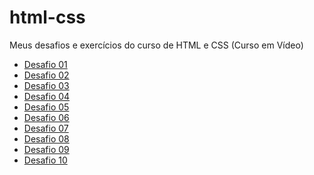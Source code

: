 # html-css

Meus desafios e exercícios do curso de HTML e CSS (Curso em Vídeo)

<ul>
    <li><a href="desafios/modulo-01/d001/d001.html">Desafio 01</a></li>
    <li><a href="desafios/modulo-01/d002/ex002m1.html">Desafio 02</a></li>
    <li><a href="desafios/modulo-01/d003/ex003.html">Desafio 03</a></li>
    <li><a href="desafios/modulo-01/d004/d004.html">Desafio 04</a></li>
    <li><a href="desafios/modulo-01/d005/index.html">Desafio 05</a></li>
    <li><a href="desafios/modulo-01/d006/d006.html">Desafio 06</a></li>
    <li><a href="desafios/modulo-01/d007/index.html">Desafio 07</a></li>
    <li><a href="desafios/modulo-01/d008/index.html">Desafio 08</a></li>
    <li><a href="desafios/modulo-01/d009/index.html">Desafio 09</a></li>
    <li><a href="desafios/modulo-02/d010/index.html">Desafio 10</a></li>
</ul>
